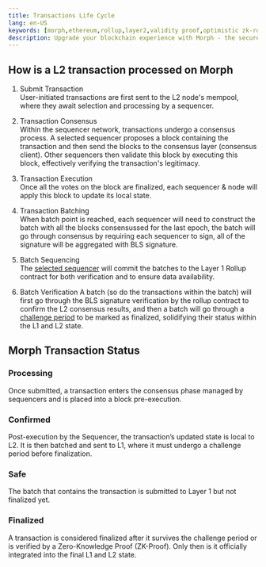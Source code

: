 ```yaml
---
title: Transactions Life Cycle
lang: en-US
keywords: [morph,ethereum,rollup,layer2,validity proof,optimistic zk-rollup]
description: Upgrade your blockchain experience with Morph - the secure decentralized, cost-efficient, and high-performing optimistic zk-rollup solution. Try it now!
---
```


## How is a L2 transaction processed on Morph

1. Submit Transaction  
User-initiated transactions are first sent to the L2 node's mempool, where they await selection and processing by a sequencer.

2. Transaction Consensus  
Within the sequencer network, transactions undergo a consensus process. A selected sequencer proposes a block containing the transaction and then send the blocks to the consensus layer (consensus client).
Other sequencers then validate this block by executing this block, effectively verifying the transaction's legitimacy.

4. Transaction Execution   
Once all the votes on the block are finalized, each sequencer & node will apply this block to update its local state.
   
5. Transaction Batching  
When batch point is reached, each sequencer will need to construct the batch with all the blocks consensussed for the last epoch, the batch will go through consensus by requiring each sequencer to sign, all of the signature will be aggregated with BLS signature.
   
6. Batch Sequencing  
The [selected sequencer](../general-protocol-design/1-rollup.md) will commit the batches to the Layer 1 Rollup contract for both verification and to ensure data availability.
   
7. Batch Verification 
A batch (so do the transactions within the batch) will first go through the BLS signature verification by the rollup contract to confirm the L2 consensus results, and then a batch will go through a [challenge period](../3-optimistic-zkevm.md) to be marked as finalized, solidifying their status within the L1 and L2 state.

## Morph Transaction Status

### Processing​

Once submitted, a transaction enters the consensus phase managed by sequencers and is placed into a block pre-execution.

### Confirmed​

Post-execution by the Sequencer, the transaction’s updated state is local to L2. It is then batched and sent to L1, where it must undergo a challenge period before finalization.

### Safe

The batch that contains the transaction is submitted to Layer 1 but not finalized yet.

### Finalized​

A transaction is considered finalized after it survives the challenge period or is verified by a Zero-Knowledge Proof (ZK-Proof). Only then is it officially integrated into the final L1 and L2 state.
